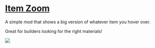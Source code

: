 # [Item Zoom](https://minecraft.curseforge.com/projects/itemzoom)
A simple mod that shows a big version of whatever item you hover over.

Great for builders looking for the right materials!

![](http://i.imgur.com/O5l9byo.png)
